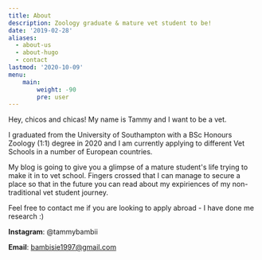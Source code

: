```yaml
---
title: About
description: Zoology graduate & mature vet student to be!
date: '2019-02-28'
aliases:
  - about-us
  - about-hugo
  - contact
lastmod: '2020-10-09'
menu:
    main: 
        weight: -90
        pre: user
---
```



Hey, chicos and chicas!  My name is Tammy and I want to be a vet. 


I graduated from the University of Southampton with a BSc Honours Zoology (1:1) degree in 2020 and I am currently applying to different Vet Schools in a number of European countries. 

My blog is going to give you a glimpse of a mature student's life trying to make it in to vet school. 
Fingers crossed that I can manage to secure a place so that in the future you can read about my expiriences of my non-traditional vet student journey. 

Feel free to contact me if you are looking to apply abroad - I have done me research :) 

**Instagram**: @tammybambii

**Email**: bambisie1997@gmail.com
